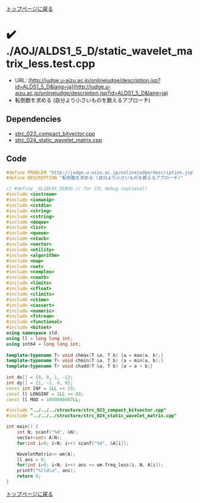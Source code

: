 <!-- mathjax config similar to math.stackexchange -->
<script type="text/javascript"
  src="https://cdn.mathjax.org/mathjax/latest/MathJax.js?config=TeX-AMS-MML_HTMLorMML">
</script>
<script type="text/x-mathjax-config">
  MathJax.Hub.Config({
    TeX: { equationNumbers: { autoNumber: "AMS" }},
    tex2jax: {
      inlineMath: [ ['$','$'] ],
      processEscapes: true
    },
    "HTML-CSS": { matchFontHeight: false },
    displayAlign: "left",
    displayIndent: "2em"
  });
</script>

<script type="text/javascript" src="https://cdnjs.cloudflare.com/ajax/libs/jquery/3.4.1/jquery.min.js"></script>
<link rel="stylesheet" href="../../../css/copy-button.css" />
<script type="text/javascript" src="../../../js/balloons.js"></script>
<script type="text/javascript" src="../../../js/copy-button.js"></script>



[トップページに戻る](../../../index.html)

# :heavy_check_mark: ./AOJ/ALDS1\_5\_D/static\_wavelet\_matrix\_less.test.cpp

* URL: [http://judge.u-aizu.ac.jp/onlinejudge/description.jsp?id=ALDS1_5_D&lang=ja](http://judge.u-aizu.ac.jp/onlinejudge/description.jsp?id=ALDS1_5_D&lang=ja)
* 転倒数を求める (自分より小さいものを数えるアプローチ)

## Dependencies
* [strc\_023\_compact\_bitvector.cpp](../../../library/strc_023_compact_bitvector.cpp.html)
* [strc\_024\_static\_wavelet\_matrix.cpp](../../../library/strc_024_static_wavelet_matrix.cpp.html)

## Code

```cpp
#define PROBLEM "http://judge.u-aizu.ac.jp/onlinejudge/description.jsp?id=ALDS1_5_D&lang=ja"
#define DESCRIPTION "転倒数を求める (自分より小さいものを数えるアプローチ)"

// #define _GLIBCXX_DEBUG // for STL debug (optional)
#include <iostream>
#include <iomanip>
#include <cstdio>
#include <string>
#include <cstring>
#include <deque>
#include <list>
#include <queue>
#include <stack>
#include <vector>
#include <utility>
#include <algorithm>
#include <map>
#include <set>
#include <complex>
#include <cmath>
#include <limits>
#include <cfloat>
#include <climits>
#include <ctime>
#include <cassert>
#include <numeric>
#include <fstream>
#include <functional>
#include <bitset>
using namespace std;
using ll = long long int;
using int64 = long long int;
 
template<typename T> void chmax(T &a, T b) {a = max(a, b);}
template<typename T> void chmin(T &a, T b) {a = min(a, b);}
template<typename T> void chadd(T &a, T b) {a = a + b;}
 
int dx[] = {0, 0, 1, -1};
int dy[] = {1, -1, 0, 0};
const int INF = 1LL << 29;
const ll LONGINF = 1LL << 60;
const ll MOD = 1000000007LL;

#include "../../../structure/strc_023_compact_bitvector.cpp"
#include "../../../structure/strc_024_static_wavelet_matrix.cpp"

int main() {
    int N; scanf("%d", &N);
    vector<int> A(N);
    for(int i=0; i<N; i++) scanf("%d", &A[i]);

    WaveletMatrix<> wm(A);
    ll ans = 0;
    for(int i=0; i<N; i++) ans += wm.freq_less(i, N, A[i]);
    printf("%lld\n", ans);
    return 0;
}

```

[トップページに戻る](../../../index.html)
